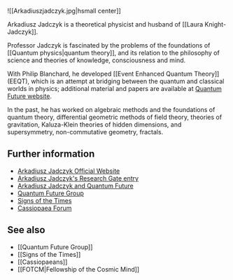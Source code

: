 
![[Arkadiuszjadczyk.jpg|hsmall center]]

Arkadiusz Jadczyk is a theoretical physicist and husband of [[Laura Knight-Jadczyk]].

Professor Jadczyk is fascinated by the problems of the foundations of [[Quantum physics|quantum theory]], and its relation to the philosophy of science and theories of knowledge, consciousness and mind.

With Philip Blanchard, he developed [[Event Enhanced Quantum Theory]] (EEQT), which is an attempt at bridging between the quantum and classical worlds in physics; additional material and papers are available at [Quantum Future website](http://www.quantumfuture.net/).

In the past, he has worked on algebraic methods and the foundations of quantum theory, differential geometric methods of field theory, theories of gravitation, Kaluza-Klein theories of hidden dimensions, and supersymmetry, non-commutative geometry, fractals.

Further information
-------------------

*   [Arkadiusz Jadczyk Official Website](http://arkadiusz-jadczyk.org/)
*   [Arkadiusz Jadczyk's Research Gate entry](http://www.researchgate.net/profile/Arkadiusz_Jadczyk)
*   [Arkadiusz Jadczyk and Quantum Future](http://quantumfuture.net/quantum_future/)
*   [Quantum Future Group](http://quantumfuturegroup.org/index.html)
*   [Signs of the Times](http://www.sott.net/)
*   [Cassiopaea Forum](https://cassiopaea.org/forum/index.php)

See also
--------

*   [[Quantum Future Group]]
*   [[Signs of the Times]]
*   [[Cassiopaeans]]
*   [[FOTCM|Fellowship of the Cosmic Mind]]